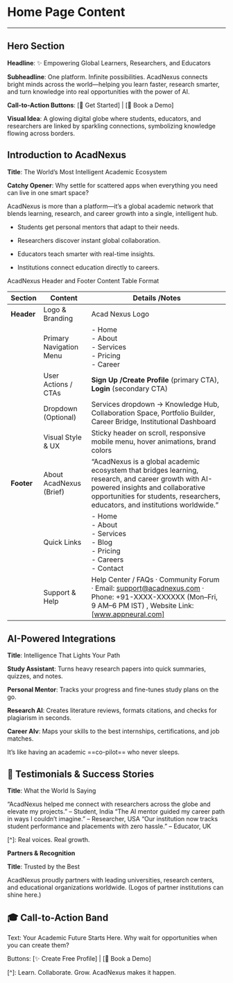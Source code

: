 # Home Page Content 
---
## Hero Section

**Headline**: ✨ Empowering Global Learners, Researchers, and Educators

**Subheadline**: One platform. Infinite possibilities. AcadNexus connects bright minds across the world—helping you learn faster, research smarter, and turn knowledge into real opportunities with the power of AI. 

**Call-to-Action Buttons**: [🚀 Get Started] | [🎯 Book a Demo] 

**Visual Idea**: A glowing digital globe where students, educators, and researchers are linked by sparkling connections, symbolizing knowledge flowing across borders. 

 ## Introduction to AcadNexus 

**Title**: The World’s Most Intelligent Academic Ecosystem 

**Catchy Opener**: Why settle for scattered apps when everything you need can live in one smart space? 

AcadNexus is more than a platform—it’s a global academic network that blends learning, research, and career growth into a single, intelligent hub. 

- Students get personal mentors that adapt to their needs. 

- Researchers discover instant global collaboration. 

- Educators teach smarter with real-time insights. 

- Institutions connect education directly to careers.

AcadNexus Header and Footer Content Table Format

| Section  | Content | Details /Notes |
| -------  | ------- | -------------- |
| **Header**   | Logo & Branding | Acad Nexus Logo |
|          | Primary Navigation Menu | -  Home <br>   - About <br>  - Services <br>   - Pricing <br>  - Career |
|          | User Actions / CTAs     |  **Sign Up /Create Profile** (primary CTA), **Login** (secondary CTA) |
|          | Dropdown (Optional)     | Services dropdown → Knowledge Hub, Collaboration Space, Portfolio Builder, Career Bridge, Institutional Dashboard |
|          | Visual Style & UX       | Sticky header on scroll, responsive mobile menu, hover animations, brand colors |
 | **Footer** | About AcadNexus (Brief)  | “AcadNexus is a global academic ecosystem that bridges learning, research, and career growth with AI-powered insights and collaborative opportunities for students, researchers, educators, and institutions worldwide.” |
 |    | Quick Links  | - Home <br> - About <br> - Services <br> - Blog <br>  - Pricing <br> - Careers<br> - Contact |
 |    | Support & Help | Help Center / FAQs · Community Forum · Email: support@acadnexus.com · Phone: +91-XXXX-XXXXXX (Mon–Fri, 9 AM–6 PM IST) , Website Link: [www.appneural.com] |

## AI-Powered Integrations 

**Title**: Intelligence That Lights Your Path 

**Study Assistant**: Turns heavy research papers into quick summaries, quizzes, and notes. 

**Personal Mentor**: Tracks your progress and fine-tunes study plans on the go. 

**Research AI**: Creates literature reviews, formats citations, and checks for plagiarism in seconds. 

**Career AIv**: Maps your skills to the best internships, certifications, and job matches. 

It’s like having an academic ==co-pilot== who never sleeps. 

## 💬 Testimonials & Success Stories 

**Title**: What the World Is Saying 

“AcadNexus helped me connect with researchers across the globe and elevate my projects.” – Student, India “The AI mentor guided my career path in ways I couldn’t imagine.” – Researcher, USA “Our institution now tracks student performance and placements with zero hassle.” – Educator, UK 

[^]: Real voices. Real growth. 

 **Partners & Recognition** 

**Title**: Trusted by the Best 

AcadNexus proudly partners with leading universities, research centers, and educational organizations worldwide. (Logos of partner institutions can shine here.) 

## 🎓 Call-to-Action Band 

Text: Your Academic Future Starts Here. Why wait for opportunities when you can create them? 

Buttons: [✨ Create Free Profile] | [🚀 Book a Demo] 

[^]: Learn. Collaborate. Grow. AcadNexus makes it happen. 
 

